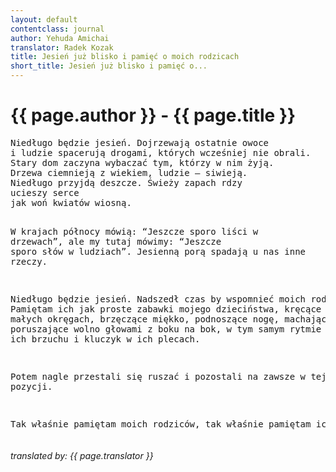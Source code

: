 ```yaml
---
layout: default
contentclass: journal
author: Yehuda Amichai
translator: Radek Kozak
title: Jesień już blisko i pamięć o moich rodzicach
short_title: Jesień już blisko i pamięć o...
---
```


<h1 class="poem-title">{{ page.author }} - {{ page.title }}</h1>
<pre class="poem">
Niedługo będzie jesień. Dojrzewają ostatnie owoce
i ludzie spacerują drogami, których wcześniej nie obrali.
Stary dom zaczyna wybaczać tym, którzy w nim żyją.
Drzewa ciemnieją z wiekiem, ludzie — siwieją.
Niedługo przyjdą deszcze. Świeży zapach rdzy
ucieszy serce
jak woń kwiatów wiosną.

W krajach północy mówią: <span class="italic">“Jeszcze sporo liści
w drzewach”</span>, ale my tutaj mówimy:
<span class="italic">“Jeszcze sporo słów w ludziach”.</span>
Jesienną porą spadają u nas inne rzeczy.

Niedługo będzie jesień. Nadszedł czas
by wspomnieć moich rodziców.
Pamiętam ich jak proste zabawki mojego dzieciństwa,
kręcące się po małych okręgach,
brzęczące miękko, podnoszące nogę,
machające ręką, poruszające wolno głowami
z boku na bok, w tym samym rytmie —
sprężyna w ich brzuchu i kluczyk w ich plecach.

Potem nagle przestali się ruszać i pozostali
na zawsze w tej samej pozycji.

Tak właśnie pamiętam moich rodziców,
tak właśnie pamiętam
ich słowa.
</pre>
<h6 class="poem">translated by: {{ page.translator }}</h6>
